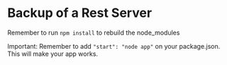 # Backup of a Rest Server

Remember to run ``` npm install ``` to rebuild the node_modules

Important: Remember to add ``` "start": "node app" ``` on your package.json. This will make your app works.